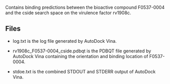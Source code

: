 Contains binding predictions between the bioactive compound F0537-0004 and the cside search space on the virulence factor rv1908c.

## Files

- log.txt is the log file generated by AutoDock Vina.

- rv1908c_F0537-0004_cside.pdbqt is the PDBQT file generated by AutoDock Vina containing the orientation and binding location of F0537-0004.

- stdoe.txt is the combined STDOUT and STDERR output of AutoDock Vina.

